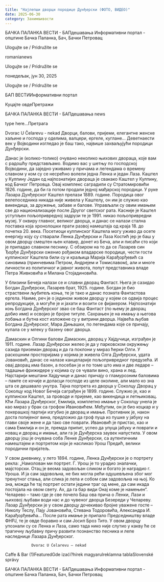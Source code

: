 ```yaml
---
title: "Најлепши дворци породице Дунђерски (ФОТО, ВИДЕО)"
date: 2025-06-30
category: Занимљивости
---
```


БАЧКА ПАЛАНКА ВЕСТИ - БАПдешавања Информативни портал - општине Бачка Паланка, Бач, Бачки Петровац

Ulogujte se / Pridružite se

romanianews

Ulogujte se / Pridružite se

понедељак, јун 30, 2025

Ulogujte se / Pridružite se

БАП ВЕСТИИнформативни портал

Куцајте овдеПретражи

БАЧКА ПАЛАНКА ВЕСТИ - БАПдешавања news

type here...Претрага

Dvorac U Čelarevu - nekad
            Дворци, балови, пријеми, елегантне женске хаљине и господа у оделима, валцери, ергеле, куглане… Деветнаести век у Војводини изгледао је баш тако, највише захваљујући породици Дунђерски.

Данас је (колико-толико) очувано неколико њихових двораца, које вам с радошћу представљамо. Водимо вас у шетњу по господској Војводини, да заједно уживамо у причама и легендама о времену славном у ком су се несрећно волели једна Ленка и један Лаза.
Каштел у Кулпину
Један од најпознатијих двораца је свакако Каштел у Кулпину, код Бачког Петровца. Овај комплекс саградили су Стратомировићи 1826. године, да би га потом продали једној мађарској породици. У руке Лазара Дунђерског Каштел прелази 1889. године. Породица овог велепоседника никада није живела у Каштелу, он им је служио као викендица, за дружење, забаве и балове. Управљали су овим имањем све до национализације после Другог светског рата. Касније је Каштел уступљен пољопривредној задрузи те је 1991. никао пољопривредни музеј. У оквиру главног, великог дворца, и данас се налази стална поставка која хронолошки прати развој намештаја од краја 18. до почетка 20. века. Посетиоци кулпинског Каштела могу уживо да осете енергију коју су стварали Ленка Дунђерски и Лаза Костић јер је баш у овом дворцу смештен њен клавир, донет из Беча, али и писаћи сто који је припадао славном песнику. С обзиром на то да се Лазарев син Ђорђе Дунђерски оженио рођаком владарске породице, чести гости кулпинског Каштела били су и краљица Марија Карађорђевић са синовима (принчевима Петром, Андрејем и Томиславом), али и многе личности из политичког и јавног живота, попут представника владе Петра Живковића и Милана Стојадиновића.





У близини Бечеја налази се и славни дворац Фантаст. Њега је сазидао Богдан Дунђерски, Лазарев брат, 1925. године. Богдан је био страствени љубитељ коња, те је тако и данас позната Фантастова ергела. Наиме, реч је о једином живом дворцу у којем се одвија процес репродукције, а могуће је и јахати и возити се фијакером. Најпознатији коњ Богдана Дунђерског звао се баш Фантаст (по њему је дворац добио име) и освојио је бројне титуле. Сахрањен је на имању а његова лобања и бутна кост изложене су у витрини дворца. Највећа љубав Богдана Дунђерског, Мара Дињашки, по легендама које се причају, купала се у млеку у базену овог дворца.



Дамаскин и Олгини балови
Дамаскин, дворац у Хајдучици, изграђен је 1911. године. Лазар Дунђерски желео је да у парковском окружењу сазида приземан дворац и да га поклони у мираз ћерки Олги. У раскошним просторијама у којима је живела Олга Дунђерски, удата Јовановић, данас се налазе канцеларије пољопривредног предузећа. И овај дворац има базен, а посебан је и по томе што има и две ледаре – тадашње фрижидере у којима су се чували вино, храна и лед. Најстарији мештани Хајдучице и данас причају о гламурозним баловима – памте се кочије и доласци господе из целе околине, али мало ко зна шта се дешавало унутра.
Тајна портрета из дворца у Соколцу
Дворац у Соколцу код Новог Бечеја саграђен је 1899. године. Служио је, као и кулпински Каштел, за проводе и пријеме, као викендица и летњиковац. Кћи Лазара Дунђерског, Емилија, комплетно имање у Соколцу унела је као мираз у брак са грофом Ивановићем. Међутим, он је био коцкар и у покерашкој партији изгубио је дворац и имање. Противник је, након доста попијеног вина, предложио да гроф пуца из пушке у јабуку на глави своје жене и да тако све поврати. Ивановић је пристао, као и сама Емилија и он је, премда припит, успео да упуца јабуку и поврати и новац и дворац и имање, али га је Дунђерска заувек напустила. У овом дворцу још је очувана соба Ленке Дунђерски, са аутентичним намештајем и портретом који је насликао Урош Предић, велики породични пријатељ.

У свом дневнику, у лето 1894. године, Ленка Дунђерски је о портрету рекла:
„Намолован ми портрет. Г. Урош је то урадио зналачки, мајсторски. Отац је веома задовољан сликом и богато је наградио г. Уроша. И ја сам задовољна, не бих могла рећи одушевљена због мог тренутног стања, али слика је лепа и собом сам задовољна на њој. Ко зна, можда ће тај портрет остати једини траг од мене, да сам икада постојала на овом свету. Ах, да га бар види Онај коме је намењен“.
Челарево – тамо где је све почело
Баш ова прича о Ленки, Лази и њиховој љубави води нас и до чувеног дворца Безереди у Челареву. Лазар Дунђерски је у свом дворцу дочекивао бројне уважене госте – Николу Теслу, Пају Јовановића, Стевана Тодоровића, Александра И. Карађорђевића… После рата имање је припало Председништву владе ФНРЈ, те је овде боравио и сам Јосип Броз Тито. У овом дворцу упознали су се Ленка и Лаза, само тада нико није слутио у какву ће се трагичну љубавну причу развити познанство песника и лепе наследнице Лазара Дунђерског.

			
				
			
				
				Dvorac U Čelarevu – nekad

Caffe & Bar (1)FeaturedGde izaći?hírek magyarulreklamna tablaSlovenské správy

БАЧКА ПАЛАНКА ВЕСТИ - БАПдешавања Информативни портал - општине Бачка Паланка, Бач, Бачки Петровац
